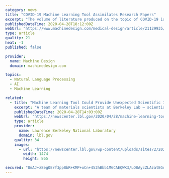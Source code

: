```yaml
---
category: news
title: "COVID-19 Machine Learning Tool Assimilates Research Papers"
excerpt: "The volume of literature produced on the topic of COVID-19 is daunting. So much so that scientists can’t keep up and need help finding relevant papers and building correlations. Enter COVIDScholar.com."
publishedDateTime: 2020-04-28T18:12:00Z
webUrl: "https://www.machinedesign.com/medical-design/article/21129935/covid19-machine-learning-tool-assimilates-research-papers"
type: article
quality: 21
heat: -1
published: false

provider:
  name: Machine Design
  domain: machinedesign.com

topics:
  - Natural Language Processing
  - AI
  - Machine Learning

related:
  - title: "Machine Learning Tool Could Provide Unexpected Scientific Insights into COVID-19"
    excerpt: "A team of materials scientists at Berkeley Lab – scientists who normally spend their time researching things like high-performance materials for thermoelectrics or battery cathodes – have built a text-mining tool in record time to help the global scientific community synthesize the mountain of scientific literature on COVID-19 being generated every day."
    publishedDateTime: 2020-04-28T14:03:00Z
    webUrl: "https://newscenter.lbl.gov/2020/04/28/machine-learning-tool-could-provide-unexpected-scientific-insights-into-covid-19/"
    type: article
    provider:
      name: Lawrence Berkeley National Laboratory
      domain: lbl.gov
    quality: 34
    images:
      - url: "https://newscenter.lbl.gov/wp-content/uploads/sites/2/2020/04/COVIDScholar-teamphoto.jpg"
        width: 1474
        height: 865

secured: "8mAJ+z8egOErf3pp8bR+KMP+oCn+452hBbb1M6CAEQWK3/LO8AycZLAzatEGdSYBKw5rpArBqguERak5Cl9s7IWSjtv26QZ4Fn2HUEWoTreQ2bM7otmZNrkUvoedIkfWoBWV73UeRMPKBpVGMQki19ENZ7TxYmRT7DEW5gAEpkpzreZs0BoNUKPSdzlRylRpw417CxsSf8i4ygm9PJGigQ/vTVErrHdOMWJxjN/Adm07ML2YEESz6PGNKBEBds4awHidfh2hSq1jUaRBvYn8e8vTTmgFo3M+A4Z+91OLS2us7wBm1gLhJWvHYD4LfrRYIeQn2rcyrQIarKXvkZ/9TPz2Ka9hT0v7rT1Fh22A0mGFxN3T+oTUZogd1Z8Et91nw0Q5050e0vtYwiMR+7X/8MN6Mw2/g4qX9ZVMpFxzljRXYsHitk3SJ7tPUJ5JvBfmW04Ne7mpcasOIisDvCKKW4lavPNpjhT2bOHP8e7/ml8=;5cFrbMBoT59V3P8jz+LX/g=="
---
```


